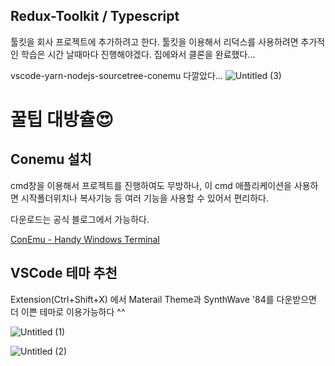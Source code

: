 ## Redux-Toolkit / Typescript

툴킷을 회사 프로젝트에 추가하려고 한다. 툴킷을 이용해서 리덕스를 사용하려면 추가적인 학습은 시간 날때마다 진행해야겠다.
집에와서 클론을 완료했다...

vscode-yarn-nodejs-sourcetree-conemu 다깔았다...
![Untitled (3)](https://user-images.githubusercontent.com/58289110/105579294-0219ff80-5dc9-11eb-8bd0-52b5a8a2ee00.png)

# 꿀팁 대방츌😍

## Conemu 설치

cmd창을 이용해서 프로젝트를 진행하여도 무방하나, 이 cmd 애플리케이션을 사용하면 시작폴더위치나 복사기능 등 여러 기능을 사용할 수 있어서 편리하다.

다운로드는 공식 블로그에서 가능하다.

[ConEmu - Handy Windows Terminal](https://conemu.github.io/)

## VSCode 테마 추천

Extension(Ctrl+Shift+X) 에서 Materail Theme과 SynthWave '84를 다운받으면 더 이쁜 테마로 이용가능하다 ^^

![Untitled (1)](https://user-images.githubusercontent.com/58289110/105577805-21ac2a80-5dbf-11eb-919c-622f8da42f2b.png)
 
 ![Untitled (2)](https://user-images.githubusercontent.com/58289110/105577833-3e486280-5dbf-11eb-9520-0a71053fa83b.png)
